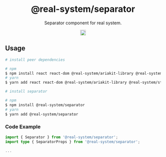 <h1 align="center">@real-system/separator</h1>
<p align="center">Separator component for real system.</p>
<p align="center">
<a href="https://www.npmjs.com/package/@real-system/separator"><img src="https://badgen.net/npm/v/@real-system/separator?label=&icon=npm&color=blue" alt="npm version" height="18"/></a>
</p>

## Usage

```bash
# install peer dependencies

# npm
$ npm install react react-dom @real-system/ariakit-library @real-system/styled-library @real-system/elements-primitive
# yarn
$ yarn add react react-dom @real-system/ariakit-library @real-system/styled-library @real-system/elements-primitive

# install separator

# npm
$ npm install @real-system/separator
# yarn
$ yarn add @real-system/separator
```

### Code Example

```typescript
import { Separator } from '@real-system/separator';
import type { SeparatorProps } from '@real-system/separator';

...

```
